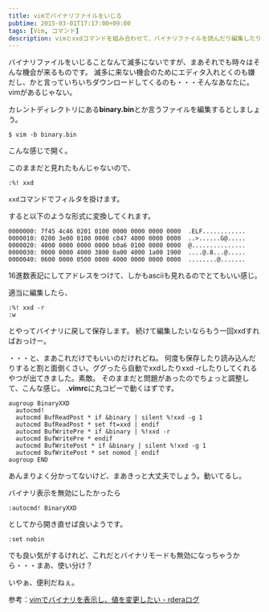 ```yaml
---
title: vimでバイナリファイルをいじる
pubtime: 2015-03-01T17:17:00+09:00
tags: [Vim, コマンド]
description: vimとxxdコマンドを組み合わせて、バイナリファイルを読んだり編集したりする方法の解説です。
---
```


バイナリファイルをいじることなんて滅多にないですが、まあそれでも時々はそんな機会が来るものです。
滅多に来ない機会のためにエディタ入れとくのも嫌だし、かと言っていちいちダウンロードしてくるのも・・・そんなあなたに。vimがあるじゃない。

カレントディレクトリにある**binary.bin**とか言うファイルを編集するとしましょう。
``` shell
$ vim -b binary.bin
```
こんな感じで開く。

このままだと見れたもんじゃないので、
``` vim
:%! xxd
```
`xxd`コマンドでフィルタを掛けます。

すると以下のような形式に変換してくれます。
```
0000000: 7f45 4c46 0201 0100 0000 0000 0000 0000  .ELF............
0000010: 0200 3e00 0100 0000 c047 4000 0000 0000  ..>......G@.....
0000020: 4000 0000 0000 0000 b0a6 0100 0000 0000  @...............
0000030: 0000 0000 4000 3800 0a00 4000 1a00 1900  ....@.8...@.....
0000040: 0600 0000 0500 0000 4000 0000 0000 0000  ........@.......
```
16進数表記にしてアドレスをつけて、しかもasciiも見れるのでとてもいい感じ。

適当に編集したら、
``` vim
:%! xxd -r
:w
```
とやってバイナリに戻して保存します。
続けて編集したいならもう一回xxdすればおっけー。

・・・と、まあこれだけでもいいのだけれどね。
何度も保存したり読み込んだりすると割と面倒くさい。ググったら自動でxxdしたりxxd -rしたりしてくれるやつが出てきました。素敵。
そのままだと問題があったのでちょっと調整して、こんな感じ。
**.vimrc**に丸コピーで動くはずです。
``` vim
augroup BinaryXXD
  autocmd!
  autocmd BufReadPost * if &binary | silent %!xxd -g 1
  autocmd BufReadPost * set ft=xxd | endif
  autocmd BufWritePre * if &binary | %!xxd -r
  autocmd BufWritePre * endif
  autocmd BufWritePost * if &binary | silent %!xxd -g 1
  autocmd BufWritePost * set nomod | endif
augroup END
```
あんまりよく分かってないけど、まあきっと大丈夫でしょう。動いてるし。

バイナリ表示を無効にしたかったら
``` vim
:autocmd! BinaryXXD
```
としてから開き直せば良いようです。
``` vim
:set nobin
```
でも良い気がするけれど、これだとバイナリモードも無効になっちゃうから・・・まあ、使い分け？

いやぁ、便利だねぇ。

参考：[vimでバイナリを表示し、値を変更したい - rderaログ](http://d.hatena.ne.jp/rdera/20081022/1224682665)
